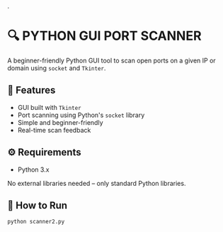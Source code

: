 .
 # 🔍 PYTHON GUI PORT SCANNER
A beginner-friendly Python GUI tool to scan open ports on a given IP or domain using `socket` and `Tkinter`.

## 📌 Features
- GUI built with `Tkinter`
- Port scanning using Python's `socket` library
- Simple and beginner-friendly
- Real-time scan feedback

## ⚙️ Requirements
- Python 3.x

No external libraries needed – only standard Python libraries.

## 🚀 How to Run
```bash
python scanner2.py
